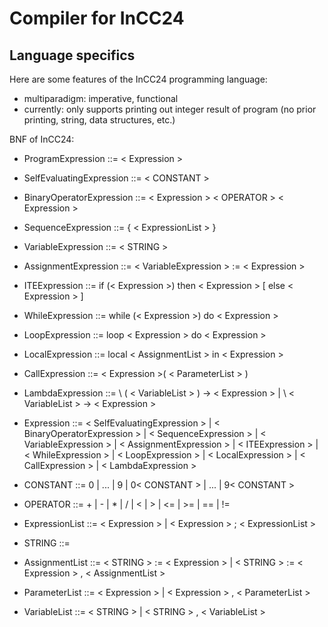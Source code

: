 # Compiler for InCC24

## Language specifics

Here are some features of the InCC24 programming language:

- multiparadigm: imperative, functional
- currently: only supports printing out integer result of program (no prior printing, string, data structures, etc.)

BNF of InCC24:

- ProgramExpression ::= \< Expression \>
- SelfEvaluatingExpression ::= \< CONSTANT \>
- BinaryOperatorExpression ::= \< Expression \> \< OPERATOR \> \< Expression \>
- SequenceExpression ::= { \< ExpressionList \> }
- VariableExpression ::= \< STRING \>
- AssignmentExpression ::= \< VariableExpression \> := \< Expression \>
- ITEExpression ::= if (\< Expression \>) then \< Expression \> \[ else \< Expression \> \]
- WhileExpression ::= while (\< Expression \>) do \< Expression \>
- LoopExpression ::= loop \< Expression \> do \< Expression \>
- LocalExpression ::= local \< AssignmentList \> in \< Expression \>
- CallExpression ::= \< Expression \>( \< ParameterList \> )
- LambdaExpression ::= \\ ( \< VariableList \> ) -> \< Expression \>
		| \\ \< VariableList \> -> \< Expression \>
- Expression ::= \< SelfEvaluatingExpression \>
	       | \< BinaryOperatorExpression \>
	       | \< SequenceExpression \>
	       | \< VariableExpression \>
	       | \< AssignmentExpression \>
	       | \< ITEExpression \>
	       | \< WhileExpression \>
	       | \< LoopExpression \>
	       | \< LocalExpression \>
	       | \< CallExpression \>
	       | \< LambdaExpression \>

	       
- CONSTANT ::= 0 | ... | 9 | 0\< CONSTANT \> | ... | 9\< CONSTANT \>
- OPERATOR ::= + | - | * | / | \< | \> | <= | >= | == | !=
- ExpressionList ::= \< Expression \> | \< Expression \> ; \< ExpressionList \>
- STRING ::= 
- AssignmentList ::= \< STRING \> := \< Expression \> | \< STRING \> := \< Expression \> , \< AssignmentList \>
- ParameterList ::= \< Expression \> | \< Expression \> , \< ParameterList \>
- VariableList ::= \< STRING \> | \< STRING \> , \< VariableList \>

